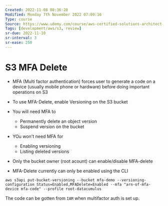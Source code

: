 ```yaml
---
Created: 2022-11-08 08:36:20
Modified: Monday 7th November 2022 07:09:16
Type: course
Source: https://www.udemy.com/course/aws-certified-solutions-architect-associate-saa-c01/?xref=E0Aed11STH4LPUQvCz0GJFABTmM=
Tags: [development/aws/s3, review]
sr-due: 2022-11-10
sr-interval: 3
sr-ease: 250
---
```


# S3 MFA Delete

- MFA (Multi factor authentication) forces user to generate a code on a device (usually mobile phone or hardware) before doing important operations on S3
- To use MFA-Delete, enable Versioning on the S3 bucket
- You will need MFA to
    - Permanently delete an object version
    - Suspend version on the bucket
- YOu won't need MFA for
    - Enabling versioning
    - Listing deleted versions

- Only the bucket owner (root acount) can enable/disable MFA-delete
- MFA-Delete currently can only be enabled using the CLI

```
aws s3api put-bucket-versioning --bucket mfa-demo --versioning-configuration Status=Enabled,MFADelete=Enabled --mfa "arn-of-mfa-device mfa-code" --profile root-datacumulus
```

The code can be gotten from `IAM` when multifactor auth is set up.